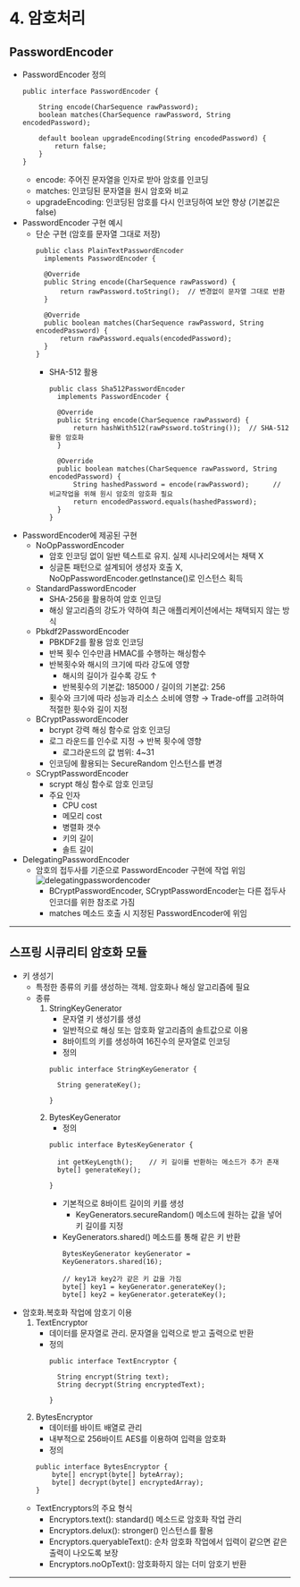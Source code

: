 # 4. 암호처리
 ## PasswordEncoder
  * PasswordEncoder 정의
    ```
    public interface PasswordEncoder {
  
        String encode(CharSequence rawPassword);
        boolean matches(CharSequence rawPassword, String encodedPassword);
    
        default boolean upgradeEncoding(String encodedPassword) {
            return false;
        }
    }
    ```
    * encode: 주어진 문자열을 인자로 받아 암호를 인코딩
    * matches: 인코딩된 문자열을 원시 암호와 비교
    * upgradeEncoding: 인코딩된 암호를 다시 인코딩하여 보안 향상 (기본값은 false)
  * PasswordEncoder 구현 예시
    * 단순 구현 (암호를 문자열 그대로 저장)
      ```
      public class PlainTextPasswordEncoder
        implements PasswordEncoder {
        
        @Override
        public String encode(CharSequence rawPassword) {
            return rawPassword.toString();  // 변경없이 문자열 그대로 반환
        }
      
        @Override
        public boolean matches(CharSequence rawPassword, String encodedPassword) {
            return rawPassword.equals(encodedPassword);
        }
      }
      ```
      * SHA-512 활용
        ```
        public class Sha512PasswordEncoder
          implements PasswordEncoder {
        
          @Override
          public String encode(CharSequence rawPassword) {
              return hashWith512(rawPssword.toString());  // SHA-512 활용 암호화
          }
      
          @Override
          public boolean matches(CharSequence rawPassword, String encodedPassword) {
              String hashedPassword = encode(rawPassword);      // 비교작업을 위해 원시 암호의 암호화 필요
              return encodedPassword.equals(hashedPassword);
          }
        }      
        ```
  * PasswordEncoder에 제공된 구현
    * NoOpPasswordEncoder
      * 암호 인코딩 없이 일반 텍스트로 유지. 실제 시나리오에서는 채택 X
      * 싱글톤 패턴으로 설계되어 생성자 호출 X, NoOpPasswordEncoder.getInstance()로 인스턴스 획득
    * StandardPasswordEncoder
      * SHA-256을 활용하여 암호 인코딩
      * 해싱 알고리즘의 강도가 약하여 최근 애플리케이션에서는 채택되지 않는 방식
    * Pbkdf2PasswordEncoder
      * PBKDF2를 활용 암호 인코딩
      * 반복 횟수 인수만큼 HMAC를 수행하는 해싱함수
      * 반복횟수와 해시의 크기에 따라 강도에 영향
        * 해시의 길이가 길수록 강도 ↑
        * 반복횟수의 기본값: 185000 / 길이의 기본값: 256
      * 횟수와 크기에 따라 성능과 리소스 소비에 영향 → Trade-off를 고려하여 적절한 횟수와 길이 지정
    * BCryptPasswordEncoder
      * bcrypt 강력 해싱 함수로 암호 인코딩
      * 로그 라운드를 인수로 지정 → 반복 횟수에 영향
        * 로그라운드의 값 범위: 4~31
      * 인코딩에 활용되는 SecureRandom 인스턴스를 변경
    * SCryptPasswordEncoder
      * scrypt 해싱 함수로 암호 인코딩
      * 주요 인자
        * CPU cost
        * 메모리 cost
        * 병렬화 갯수
        * 키의 길이
        * 솔트 길이
  * DelegatingPasswordEncoder
    * 암호의 접두사를 기준으로 PasswordEncoder 구현에 작업 위임
      ![delegatingpasswordencoder](https://github.com/dckat/SpringSecurity/assets/19167273/4cdc577f-2c0d-45f4-9828-7c70e80d2fa0)
      * BCryptPasswordEncoder, SCryptPasswordEncoder는 다른 접두사 인코더를 위한 참조로 가짐
      * matches 메소드 호출 시 지정된 PasswordEncoder에 위임
***
 ## 스프링 시큐리티 암호화 모듈
   * 키 생성기
     * 특정한 종류의 키를 생성하는 객체. 암호화나 해싱 알고리즘에 필요
     * 종류
       1) StringKeyGenerator
          * 문자열 키 생성기를 생성
          * 일반적으로 해싱 또는 암호화 알고리즘의 솔트값으로 이용
          * 8바이트의 키를 생성하여 16진수의 문자열로 인코딩
          * 정의
          ```
          public interface StringKeyGenerator {
          
            String generateKey();
          
          }
          ```
       2) BytesKeyGenerator
          * 정의
          ```
          public interface BytesKeyGenerator {
          
            int getKeyLength();    // 키 길이를 반환하는 메소드가 추가 존재
            byte[] generateKey();
          
          }          
          ```
          * 기본적으로 8바이트 길이의 키를 생성
            * KeyGenerators.secureRandom() 메소드에 원하는 값을 넣어 키 길이를 지정
          * KeyGenerators.shared() 메소드를 통해 같은 키 반환
            ```
            BytesKeyGenerator keyGenerator = KeyGenerators.shared(16);
            
            // key1과 key2가 같은 키 값을 가짐
            byte[] key1 = keyGenerator.generateKey();
            byte[] key2 = keyGenerator.geterateKey();
            ```
   * 암호화.복호화 작업에 암호기 이용
     1) TextEncryptor
        * 데이터를 문자열로 관리. 문자열을 입력으로 받고 출력으로 반환
        * 정의
          ```
          public interface TextEncryptor {
          
            String encrypt(String text);
            String decrypt(String encryptedText);
          
          }          
          ```
     2) BytesEncryptor
        * 데이터를 바이트 배열로 관리
        * 내부적으로 256바이트 AES를 이용하여 입력을 암호화
        * 정의
        ```
        public interface BytesEncryptor {
            byte[] encrypt(byte[] byteArray);
            byte[] decrypt(byte[] encryptedArray);
        }          
        ```
     * TextEncryptors의 주요 형식
       * Encryptors.text(): standard() 메소드로 암호화 작업 관리
       * Encryptors.delux(): stronger() 인스턴스를 활용
       * Encryptors.queryableText(): 순차 암호화 작업에서 입력이 같으면 같은 출력이 나오도록 보장
       * Encryptors.noOpText(): 암호화하지 않는 더미 암호기 반환
***

